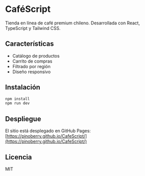 # CaféScript

Tienda en línea de café premium chileno. Desarrollada con React, TypeScript y Tailwind CSS.

## Características

- Catálogo de productos
- Carrito de compras
- Filtrado por región
- Diseño responsivo

## Instalación

```bash
npm install
npm run dev
```

## Despliegue

El sitio está desplegado en GitHub Pages: [https://pinoberry.github.io/CafeScript/](https://pinoberry.github.io/CafeScript/)

## Licencia

MIT
